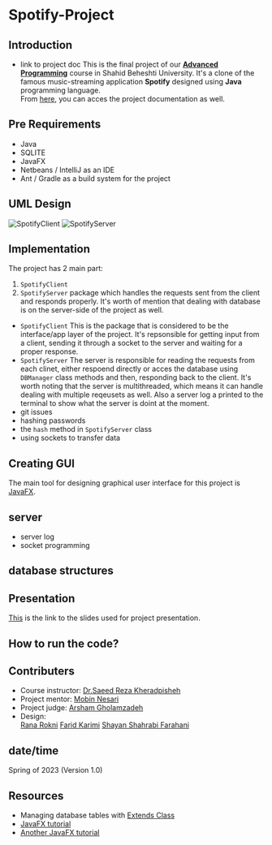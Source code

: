# Spotify-Project

## Introduction
- link to project doc
This is the final project of our [**Advanced Programming**](https://github.com/Advanced-Programming-1401) course in Shahid Beheshti University. It's a clone of the famous music-streaming application **Spotify** designed using **Java** programming language.<br>
From [here](), you can acces the project documentation as well.









## Pre Requirements
- Java
- SQLITE
- JavaFX
- Netbeans / IntelliJ as an IDE
- Ant / Gradle as a build system for the project
  
## UML Design 
![SpotifyClient](https://github.com/Shyshfa/Spotify-Project/assets/118434072/c68d5c71-412c-4045-bb03-18573f161575)
![SpotifyServer](https://github.com/Shyshfa/Spotify-Project/assets/118434072/69f36772-b8c0-422e-8cb2-dcb1d85f1836)










## Implementation
The project has 2 main part:<br>
1. `SpotifyClient` <br>
2. `SpotifyServer` package which handles the requests sent from the client and responds properly. It's worth of mention that dealing with database is on the server-side of the project as well.
- `SpotifyClient`
This is the package that is considered to be the interface/app layer of the project. It's repsonsible for getting input from a client, sending it through a socket to the server and waiting for a proper response. 
- `SpotifyServer`
The server is responsible for reading the requests from each clinet, either respoend directly or acces the database using `DBManager` class methods and then, responding back to the client. It's worth noting that the server is multithreaded, which means it can handle dealing with multiple reqeusets as well. Also a server log a printed to the terminal to show what the server is doint at the moment.
- git issues
- hashing passwords
- the `hash` method in `SpotifyServer` class
- using sockets to transfer data

## Creating GUI
The main tool for designing graphical user interface for this project is [JavaFX](https://en.wikipedia.org/wiki/JavaFX).

## server 
- server log
- socket programming

## database structures



## Presentation 
[This](https://docs.google.com/presentation/d/15Pqmx_Ug9YLieOzJ7dPYiVqc6WX6ZsMPkJ6riUVkjj8/edit?usp=sharing) is the link to the slides used for project presentation.


## How to run the code?



## Contributers
- Course instructor: [Dr.Saeed Reza Kheradpisheh](https://www.linkedin.com/in/saeed-reza-kheradpisheh-7a0b18155/)
- Project mentor: [Mobin Nesari](https://www.linkedin.com/in/mobin-nesari/)
- Project judge: [Arsham Gholamzadeh](https://www.linkedin.com/in/arsham-khoee/)
- Design:<br>
[Rana Rokni](https://www.linkedin.com/in/rana-r-a5542420a/)
[Farid Karimi](https://www.linkedin.com/in/farid-karimi-30456a257/)
[Shayan Shahrabi Farahani](https://www.linkedin.com/in/shayanshahrabi/)

## date/time
Spring of 2023 (Version 1.0)

## Resources
- Managing database tables with [Extends Class](https://extendsclass.com/)
- [JavaFX tutorial](https://youtube.com/playlist?list=PLxaMIx7eqffLc9mkqFoBFANcZmJVBtzvp)
- [Another JavaFX tutorial](https://youtube.com/playlist?list=PLZPZq0r_RZOM-8vJA3NQFZB7JroDcMwev)

